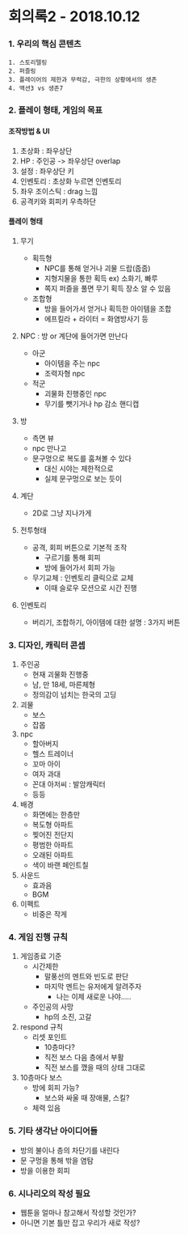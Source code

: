 ﻿

# 회의록2 - 2018.10.12

### 1. 우리의 핵심 콘텐츠
	1. 스토리텔링 
	2. 퍼즐링
	3. 플레이어의 제한과 무력감, 극한의 상황에서의 생존
	4. 액션3 vs 생존7
### 2. 플레이 형태, 게임의 목표
#### **조작방법 & UI**
1. 초상화 : 좌우상단
2. HP : 주인공 -> 좌우상단 overlap 
3. 설정 : 좌우상단 키
4. 인벤토리 : 초상화 누르면 인벤토리
5. 좌우 조이스틱 : drag 느낌
6. 공격키와 회피키 우측하단

#### 플레이 형태
1. 무기
	* 획득형 
		* NPC를 통해 얻거나 괴물 드랍(줍줍)
		* 지형지물을 통한 획득 ex) 소화기, 빠루
		* 쪽지 퍼즐을 풀면 무기 획득 장소 알 수 있음
	* 조합형
		* 방을 들어가서 얻거나 획득한 아이템을 조합
		* 에프킬라 + 라이터 = 화염방사기 등
2. NPC : 방 or 계단에 들어가면 만난다
	* 아군
		* 아이템을 주는 npc
		* 조력자형 npc
	* 적군
		* 괴물화 진행중인 npc
		* 무기를 뺏기거나 hp 감소 핸디캡
3. 방
	* 측면 뷰
	* npc 만나고
	* 문구멍으로 복도를 훔쳐볼 수 있다
		* 대신 시야는 제한적으로
		* 실제 문구멍으로 보는 듯이
4. 계단
	* 2D로 그냥 지나가게
5. 전투형태
	* 공격, 회피 버튼으로 기본적 조작
		* 구르기를 통해 회피
		* 방에 들어가서 회피 가능
	* 무기교체 : 인벤토리 클릭으로 교체
		* 이때 슬로우 모션으로 시간 진행

6. 인벤토리
	* 버리기, 조합하기, 아이템에 대한 설명 : 3가지 버튼

### 3. 디자인, 캐릭터 콘셉
1. 주인공
	* 현재 괴물화 진행중
	* 남, 만 18세, 마른체형
	* 정의감이 넘치는 한국의 고딩
2. 괴물
	* 보스
	* 잡몹
3. npc
	* 할아버지
	* 헬스 트레이너
	* 꼬마 아이
	* 여자 과대
	* 꼰대 아저씨 : 발암캐릭터
	* 등등
4. 배경
	* 화면에는 한층만
	* 복도형 아파트
	* 찢어진 전단지
	* 평범한 아파트
	* 오래된 아파트
	* 색이 바랜 페인트칠
5. 사운드
	* 효과음
	* BGM
6. 이펙트 
	* 비중은 작게




### 4. 게임 진행 규칙
1.  게임종료 기준
	* 시간제한 
		* 말풍선의 멘트와 빈도로 판단
		* 마지막 멘트는 유저에게 알려주자
			* 나는 이제 새로운 나야.....
	* 주인공의 사망
		* hp의 소진, 고갈
2. respond 규칙
	* 리셋 포인트
		* 10층마다?
		* 직전 보스 다음 층에서 부활
		* 직전 보스를 깼을 때의 상태 그대로
2. 10층마다 보스
	* 방에 회피 가능?
		* 보스와 싸울 때 장애물, 스킬?
	* 체력 있음


### 5. 기타 생각난 아이디어들
* 방의 불이나  층의 차단기를 내린다
* 문 구멍을 통해 밖을 염탐
* 방을 이용한 회피

### 6. 시나리오의 작성 필요
* 웹툰을 얼마나 참고해서 작성할 것인가?
* 아니면 기본 틀만 잡고 우리가 새로 작성?
